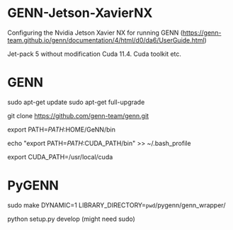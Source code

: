# GENN-Jetson-XavierNX
Configuring the Nvidia Jetson Xavier NX for running GENN (https://genn-team.github.io/genn/documentation/4/html/d0/da6/UserGuide.html)

Jet-pack 5 without modification 
Cuda 11.4. 
Cuda toolkit etc.


# GENN
sudo apt-get update 
sudo apt-get full-upgrade

git clone https://github.com/genn-team/genn.git

export PATH=$PATH:$HOME/GeNN/bin

echo "export PATH=$PATH:$CUDA_PATH/bin" >> ~/.bash_profile

export CUDA_PATH=/usr/local/cuda

# PyGENN

sudo make DYNAMIC=1 LIBRARY_DIRECTORY=`pwd`/pygenn/genn_wrapper/

python setup.py develop (might need sudo)
